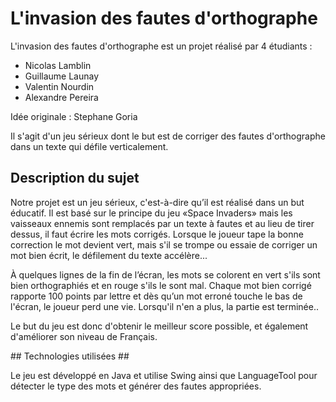 # L'invasion des fautes d'orthographe

L'invasion des fautes d'orthographe est un projet réalisé par 4 étudiants :
  - Nicolas Lamblin
  - Guillaume Launay
  - Valentin Nourdin
  - Alexandre Pereira

Idée originale : Stephane Goria

Il s'agit d'un jeu sérieux dont le but est de corriger des fautes d'orthographe dans un texte qui défile verticalement.

## Description du sujet

  Notre projet est un jeu sérieux, c'est-à-dire qu’il est réalisé dans un but éducatif.
Il est basé sur le principe du jeu «Space Invaders» mais les vaisseaux ennemis sont remplacés par un texte à fautes et au lieu de tirer dessus, il faut écrire les mots corrigés.
Lorsque le joueur tape la bonne correction le mot devient vert, mais s'il se trompe ou essaie de corriger un mot bien écrit, le défilement du texte accélère...

  À quelques lignes de la fin de l’écran, les mots se colorent en vert s'ils sont bien orthographiés et en rouge s'ils le sont mal.
Chaque mot bien corrigé rapporte 100 points par lettre et dès qu’un mot erroné touche le bas de l'écran, le joueur perd une vie.
Lorsqu'il n'en a plus, la partie est terminée..

  Le but du jeu est donc d'obtenir le meilleur score possible, et également d'améliorer son niveau de Français.

## Technologies utilisées ##

  Le jeu est développé en Java et utilise Swing ainsi que LanguageTool pour détecter le type des mots et générer des fautes appropriées.
